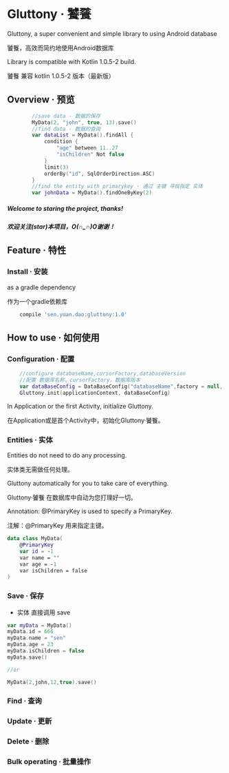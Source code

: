 # Gluttony · 饕餮
Gluttony, a super convenient and simple library to using Android database

饕餮，高效而简约地使用Android数据库

Library is compatible with Kotlin 1.0.5-2 build.

饕餮 兼容 kotlin 1.0.5-2 版本（最新版）

## Overview · 预览
```kotlin
        //save data · 数据的保存
        MyData(2, "john", true, 13).save()
        //find data · 数据的查询
        var dataList = MyData().findAll {
            condition {
                "age" between 11..27
                "isChildren" Not false
            }
            limit(3)
            orderBy("id", SqlOrderDirection.ASC)
        }
        //find the entity with primarykey · 通过 主键 寻找指定 实体
        var johnData = MyData().findOneByKey(2)
```

##### Welcome to staring the project, thanks!

##### 欢迎关注(star)本项目，O(∩_∩)O谢谢！

## Feature · 特性


### Install · 安装
as a gradle dependency

作为一个gradle依赖库

```groovy
    compile 'sen.yuan.dao:gluttony:1.0'
```
## How to use · 如何使用

### Configuration · 配置

```kotlin
    //configure databaseName,cursorFactory,databaseVersion 
    //配置 数据库名称，cursorFactory，数据库版本
    var dataBaseConfig = DataBaseConfig("databaseName",factory = null, 1)
    Gluttony.init(applicationContext, dataBaseConfig)
```
In Application or the first Activity, initialize Gluttony. 

在Application或是首个Activity中，初始化Gluttony·饕餮。

### Entities · 实体
Entities do not need to do any processing. 

实体类无需做任何处理。

Gluttony automatically for you to take care of everything. 

Gluttony·饕餮 在数据库中自动为您打理好一切。

Annotation: @PrimaryKey is used to specify a PrimaryKey.

注解：@PrimaryKey 用来指定主键。
```kotlin
data class MyData(
    @PrimaryKey
    var id = -1
    var name = ""
    var age = -1
    var isChildren = false
)
```


### Save · 保存
* 实体 直接调用 save
```kotlin
var myData = MyData()
myData.id = 666
myData.name = "sen"
myData.age = 23
myData.isChildren = false
myData.save()

//or

MyData(2,john,12,true).save()
```


### Find · 查询



### Update · 更新



### Delete · 删除


### Bulk operating · 批量操作
